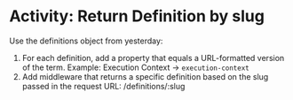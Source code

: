 # Activity: Return Definition by slug
Use the definitions object from yesterday:
1. For each definition, add a property that equals a URL-formatted version of the term. Example: Execution Context -> `execution-context`
2. Add middleware that returns a specific definition based on the slug passed in the request URL: /definitions/:slug
